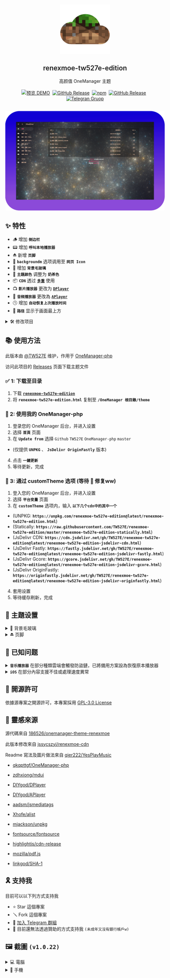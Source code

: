 <br />
<p align="center">
  <a href="https://replit-d.tw527e.eu.org" target="blank">
    <img src="Readme/Icon.png" alt="Logo" width="156" height="156">
  </a>
  <h2 align="center" style="font-weight: 600">renexmoe-tw527e-edition</h2>

  <p align="center">
    高颜值 OneManager 主题
    <br /><br />
    <a href="https://replit-d.tw527e.eu.org"><img src="https://img.shields.io/badge/%E9%A0%90%E8%A6%BD-DEMO-blue?style=for-the-badge&logo=Cockpit" alt="预览 DEMO"></a>&nbsp;&nbsp;<a href="https://github.com/TW527E/renexmoe-tw527e-edition/releases/latest"><img src="https://img.shields.io/github/v/release/TW527E/renexmoe-tw527e-edition.svg?include_prereleases&logo=GitHub&style=for-the-badge" alt="GitHub Release"></a>&nbsp;&nbsp;<a href="https://www.npmjs.com/package/renexmoe-tw527e-edition"><img src="https://img.shields.io/npm/v/renexmoe-tw527e-edition?logo=npm&style=for-the-badge" alt="npm"></a>&nbsp;&nbsp;<a href="https://gitlab.com/TW527E/renexmoe-tw527e-edition/-/releases"><img src="https://img.shields.io/gitlab/v/release/TW527E/renexmoe-tw527e-edition.svg?include_prereleases&logo=GitLab&style=for-the-badge" alt="GitHub Release"></a>&nbsp;&nbsp;
    <a href="https://t.me/Cheng_Group"><img src="https://img.shields.io/badge/Telegram-Group-blue?style=for-the-badge&logo=Telegram" alt="Telegran Gruop"></a>
    <br />
    <br />
  </p>
</p>

![PC-Home](Readme/PC-Home.png)

## ✨ 特性

- 🪵 增加 **`侧边栏`**
- 📟 增加 **`呼叫本地播放器`**
- ⏏️ 新增 **`页脚`**
- 📍 **`backgroundm`** 选项调用至 **`网页 Icon`**
- 🔲 增加 **`背景毛玻璃`**
- 🎨 **`主題颜色`** 调整为 **`奶茶色`**
- 📦 **`CDN`** 透过 [**`多重`**](releases) 使用
- 📺 **`影片播放器`** 更改为 [**`DPlayer`**](https://dplayer.js.org)
- 🎵 **`音频播放器`** 更改為 [**`APlayer`**](https://aplayer.js.org)
- 🕓 增加 **`自动恢复上次播放时间`**
- 📶 **`路径`** 显示于画面最上方


<Details>
<Summary>🛠️ 修改项目</Summary>
<Pre>

🔴 比较对象 [186526/onemanager-theme-renexmoe](https://github.com/186526/onemanager-theme-renexmoe)

- 🌏 将 **`语言`** 更改为 **`繁体中文`**
- 📍 将 **`backgroundm`** 选项内容调用至 **`网页 Icon`**
- 🔲 增加 **`背景毛玻璃`**
- 🎨 **`主題顏色`** 调整为 **`奶茶色`**
- 📜 修復 **`PDF 预览`**
- 📑 修復 **`OFFICE 预览排版`**
- 📦 **`CDN`** 提供 [**`多重`**](releases) 使用
- 📺 **`影片播放器`** 更改为 [DPlayer](https://dplayer.js.org)
- 🎵 **`音频播放器`** 更改为 [APlayer](https://aplayer.js.org)
- 🕓 增加 **`自动恢复上次播放时间`**
- 📟 增加 **`呼叫本地播放器`**
- 🔠 將 **`字体`** 更改为 [Noto Sans TC SC HK](https://fonts.google.com/noto/fonts)
- ⏏️ 新增 **`页脚`**
- 📶 修復 **`路径未显示盘名`**
- 🪛 修復 **`登入按鈕`**

</Pre>
</Details>


## 📚 使用方法

此版本由 [@TW527E](https://github.com/TW527E) 维护，作用于 [OneManager-php](https://github.com/qkqpttgf/OneManager-php)

访问此项目的 [Releases](releases) 页面下载主题文件

### ✅ 1: 下载至目录

1. 下载 [**`renexmoe-tw527e-edition`**](https://github.com/TW527E/renexmoe-tw527e-edition/releases)
2. 将 **`renexmoe-tw527e-edition.html`** 复制至 **`/OneManager 根目錄/theme`**

### 🔧 2: 使用我的 OneManager-php

1. 登录您的 OneManager 后台，并进入设置
2. 选择 **`首頁`** 页面
3. 在 **`Update from`** 选择 `Github` `TW527E` `OneManager-php` `master`
- (仅提供 **`UNPKG`** 、 **`JsDelivr OriginFastly`** 版本)
4. 点击 **`一鍵更新`**
5. 等待更新，完成

### 🍄 3: 通过 customTheme 选项 (等待 🍄 修复ww)

1. 登入您的 OneManager 后台，并进入设置
2. 选择 **`平台变量`** 页面
3. 在 **`customTheme`** 选项内，输入 **`以下几个cdn中的其中一个`**
- (UNPKG: **`https://unpkg.com/renexmoe-tw527e-edition@latest/renexmoe-tw527e-edition.html`**)
- (Statically: **`https://raw.githubusercontent.com/TW527E/renexmoe-tw527e-edition/master/renexmoe-tw527e-edition-statically.html`**)
- (JsDelivr CDN: **`https://cdn.jsdelivr.net/gh/TW527E/renexmoe-tw527e-edition@latest/renexmoe-tw527e-edition-jsdelivr-cdn.html`**)
- (JsDelivr Fastly: **`https://fastly.jsdelivr.net/gh/TW527E/renexmoe-tw527e-edition@latest/renexmoe-tw527e-edition-jsdelivr-fastly.html`**)
- (JsDelivr Gcore: **`https://gcore.jsdelivr.net/gh/TW527E/renexmoe-tw527e-edition@latest/renexmoe-tw527e-edition-jsdelivr-gcore.html`**)
- (JsDelivr OriginFastly: **`https://originfastly.jsdelivr.net/gh/TW527E/renexmoe-tw527e-edition@latest/renexmoe-tw527e-edition-jsdelivr-originfastly.html`**)
4. 套用设置
5. 等待缓存刷新，完成


## 🔧 主題设置

<Details>
<Summary>🔲 背景毛玻璃</Summary>
<Pre>

1. 登入您的 OneManager 后台，并进入设置
2. 选择 **`平台变量`** 页面
3. 在 **`customScript`** 选项内，输入 **`<script>document.querySelector('.blur').style = "backdrop-filter: blur(2px); -webkit-backdrop-filter: blur(2px)"</script>`**
- (可自行调整数字 "2" 的大小，越大越模糊，越小越清楚)
4. 套用设置
5. 等待缓存刷新，完成 **`(请等待至少30分钟，使customScript选项生效)`**
</Pre>
</Details>

<Details>
<Summary>⏏️ 页脚</Summary>
<Pre>

1. 登入您的 OneManager 后台，并进入设置
2. 选择 **`平台变量`** 页面
3. 在 **`customScript`** 选择内，输入 **`<script>document.getElementById("footer").innerHTML='頁腳內容';</script>`**
4. 套用设置
5. 等待缓存刷新，完成 **`(请等待至少30分钟，使customScript选项生效)`**
</Pre>
</Details>


## 🧿 已知问题

<Details>
<Summary><strong><code>音乐播放器</code></strong> 在部分種類雲端會觸發防盜鏈，已將備用方案設為恢復原本播放器</Summary>
<Pre>
已知：

- [x] 🟧 **`阿里雲盤`**
</Pre>
</Details>

<Details>
<Summary><strong><code>iOS</code></strong> 在部分內容支援不佳或處理速度異常</Summary>
<Pre>
已知：

- 🎵 **`音樂播放器`**: 在不特定的情況下，因連結跳轉導致 iOS 拒絕存取
- 📺 **`影片播放器`**: 在尚未快取完成時，就開始播放，導致看起來好像已經開始播放，卻無畫面，直到快取完成時，才重新播放
- 🔳 **`背景圖片`**: 在眾多檔案的頁面中，背景會被拉長 [Safari Bug 219324](https://webkit.org/b/219324)
</Pre>
</Details>


## 📜 開源許可

依據源專案之開源許可，本專案採用 [GPL-3.0 License](https://spdx.org/licenses/GPL-3.0-only.html)


## 🔴 靈感來源

源代碼來自 [186526/onemanager-theme-renexmoe](https://github.com/186526/onemanager-theme-renexmoe)

此版本修改來自 [jssycszyj/renexmoe-cdn](https://github.com/jssycszyj/renexmoe-cdn)

Readme 寫法及圖片做法來自 [qier222/YesPlayMusic](https://github.com/qier222/YesPlayMusic)

- [qkqpttgf/OneManager-php](https://github.com/qkqpttgf/OneManager-php)

- [zdhxiong/mdui](https://github.com/zdhxiong/mdui)

- [DIYgod/DPlayer](https://github.com/DIYgod/DPlayer)

- [DIYgod/APlayer](https://github.com/DIYgod/APlayer)

- [aadsm/jsmediatags](https://github.com/aadsm/jsmediatags)

- [Xhofe/alist](https://github.com/Xhofe/alist)

- [mjackson/unpkg](https://github.com/mjackson/unpkg)

- [fontsource/fontsource](https://github.com/fontsource/fontsource)

- [highlightjs/cdn-release](https://github.com/highlightjs/cdn-release)

- [mozilla/pdf.js](https://github.com/mozilla/pdf.js)

- [linkgod/SHA-1](https://github.com/linkgod/SHA-1)


## 🎗️ 支持我

目前可以以下列方式支持我

- ⭐ Star 這個專案
- 🪛 Fork 這個專案
- 👥 <a href="https://t.me/Cheng_Group">加入 Telegram 群組</a>
- 🔴 目前還無法透過贊助的方式支持我 `(未成年又沒有銀行帳戶w)`


## 🖼️ 截圖 `(v1.0.22)`

<Details>
<Summary>💻 電腦</Summary>
<Pre>

![PC-Home](Readme/PC-Home.png)
![PC-HEAD.md](Readme/PC-HEAD.md.png)
![PC-README.md](Readme/PC-README.md.png)
![PC-Picture](Readme/PC-Picture.png)
![PC-Video](Readme/PC-Video.png)
![PC-Music](Readme/PC-Music.png)
![PC-About](Readme/PC-About.png)

</Pre>
</Details>

<Details>
<Summary>📱 手機</Summary>
<Pre>

![Mobile-Home](Readme/Mobile-Home.png)
![Mobile-HEAD.md](Readme/Mobile-HEAD.md.png)
![Mobile-README.md](Readme/Mobile-README.md.png)
![Mobile-Picture](Readme/Mobile-Picture.png)
![Mobile-Video](Readme/Mobile-Video.png)
![Mobile-Music](Readme/Mobile-Music.png)
![Mobile-About](Readme/Mobile-About.png)
![Mobile-About](Readme/Mobile-SideBar.png)

</Pre>
</Details>

